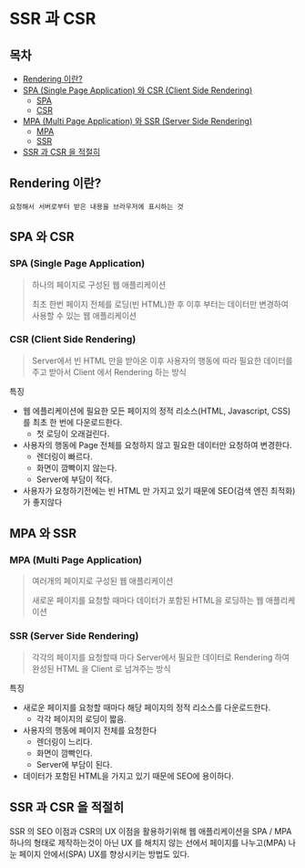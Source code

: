 # SSR 과 CSR

## 목차
  - [Rendering 이란?](#rendering-이란)
  - [SPA (Single Page Application) 와 CSR (Client Side Rendering)](#spa-와-csr)
    - [SPA](#spa-single-page-application)
    - [CSR](#csr-client-side-rendering)
  - [MPA (Multi Page Application) 와 SSR (Server Side Rendering)](#mpa-와-ssr)
    - [MPA](#mpa-multi-page-application)
    - [SSR](#ssr-server-side-rendering)
  - [SSR 과 CSR 을 적절히](#ssr-과-csr-을-적절히)



## Rendering 이란?

    요청해서 서버로부터 받은 내용을 브라우저에 표시하는 것


## SPA 와 CSR 

### SPA (Single Page Application)
> 하나의 페이지로 구성된 웹 애플리케이션
> 
> 최초 한번 페이지 전체를 로딩(빈 HTML)한 후 이후 부터는 데이터만 변경하여 사용할 수 있는 웹 애플리케이션

### CSR (Client Side Rendering)
> Server에서 빈 HTML 만을 받아온 이후 사용자의 행동에 따라 필요한 데이터를 주고 받아서 Client 에서 Rendering 하는 방식

특징
 - 웹 에플리케이션에 필요한 모든 페이지의 정적 리소스(HTML, Javascript, CSS)를 최초 한 번에 다운로드한다.
   - 첫 로딩이 오래걸린다.
 - 사용자의 행동에 Page 전체를 요청하지 않고 필요한 데이터만 요청하여 변경한다.
   - 렌더링이 빠르다.
   - 화면이 깜빡이지 않는다.
   - Server에 부담이 적다.
 - 사용자가 요청하기전에는 빈 HTML 만 가지고 있기 때문에 SEO(검색 엔진 최적화)가 좋지않다

## MPA 와 SSR 

### MPA (Multi Page Application)
> 여러개의 페이지로 구성된 웹 애플리케이션
> 
> 새로운 페이지를 요청할 때마다 데이터가 포함된 HTML을 로딩하는 웹 애플리케이션

### SSR (Server Side Rendering)
> 각각의 페이지를 요청할때 마다 Server에서 필요한 데이터로 Rendering 하여 완성된 HTML 을 Client 로 넘겨주는 방식

특징
- 새로운 페이지를 요청할 때마다 해당 페이지의 정적 리소스를 다운로드한다.
  - 각각 페이지의 로딩이 짧음.
- 사용자의 행동에 페이지 전체를 요청한다
  - 렌더링이 느리다.
  - 화면이 깜빡인다.
  - Server에 부담이 된다.
- 데이터가 포함된 HTML을 가지고 있기 때문에 SEO에 용이하다.

## SSR 과 CSR 을 적절히

SSR 의 SEO 이점과 CSR의 UX 이점을 활용하기위해 웹 애플리케이션을 SPA / MPA 하나의 형태로 제작하는것이 아닌 UX 를 해치지 않는 선에서 페이지를 나누고(MPA) 나눈 페이지 안에서(SPA) UX를 향상시키는 방법도 있다.



